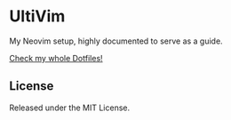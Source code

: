 # UltiVim

My Neovim setup, highly documented to serve as a guide.

[Check my whole Dotfiles!](https://github.com/UltiRequiem/dotfiles)

## License

Released under the MIT License.
